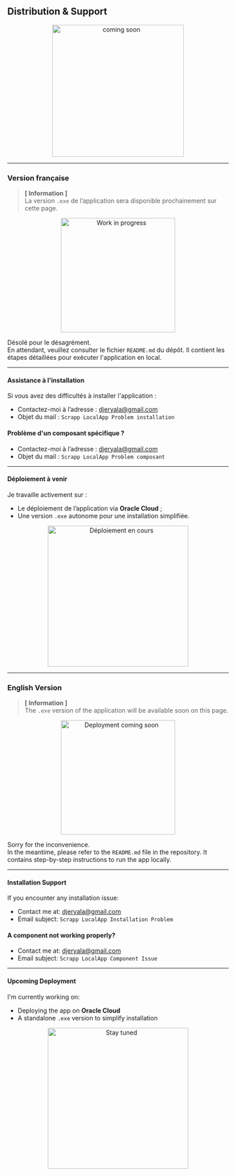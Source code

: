 ## Distribution & Support

<div align="center">
  <img src="https://media.giphy.com/media/3o7aD2saalBwwftBIY/giphy.gif" alt="coming soon" width="300"/>
</div>

---

### Version française

> **[ Information ]**  
> La version `.exe` de l’application sera disponible prochainement sur cette page.

<div align="center">
  <img src="https://media.giphy.com/media/v1.Y2lkPTc5MGI3NjExdzBxZ21uYTRzMHRyZW5hdzE3eGJja3FtdjF5eWpmZWZsdXV3czdwYSZlcD12MV9naWZzX3NlYXJjaCZjdD1n/l0HlNQ03J5JxX6lva/giphy.gif" width="260" alt="Work in progress"/>
</div>

Désolé pour le désagrément.  
En attendant, veuillez consulter le fichier `README.md` du dépôt. Il contient les étapes détaillées pour exécuter l'application en local.

---

#### Assistance à l'installation

Si vous avez des difficultés à installer l'application :
- Contactez-moi à l’adresse : [djeryala@gmail.com](mailto:djeryala@gmail.com)
- Objet du mail : `Scrapp LocalApp Problem installation`

#### Problème d'un composant spécifique ?

- Contactez-moi à l’adresse : [djeryala@gmail.com](mailto:djeryala@gmail.com)
- Objet du mail : `Scrapp LocalApp Problem composant`

---

#### Déploiement à venir

Je travaille activement sur :
- Le déploiement de l’application via **Oracle Cloud** ;
- Une version `.exe` autonome pour une installation simplifiée.

<div align="center">
  <img src="https://media.giphy.com/media/h4OGa0npayr99WEO7z/giphy.gif" alt="Déploiement en cours" width="320"/>
</div>

---

### English Version

> **[ Information ]**  
> The `.exe` version of the application will be available soon on this page.

<div align="center">
  <img src="https://media.giphy.com/media/v1.Y2lkPTc5MGI3NjExZ3NqNmp3dGgwODN6Z2hrZWh0b2dwbjA3Mmc3NmVnM3ZtbGVwaWJxcyZlcD12MV9naWZzX3NlYXJjaCZjdD1n/3ohhwF34cGDoFFhRfy/giphy.gif" width="260" alt="Deployment coming soon"/>
</div>

Sorry for the inconvenience.  
In the meantime, please refer to the `README.md` file in the repository. It contains step-by-step instructions to run the app locally.

---

#### Installation Support

If you encounter any installation issue:
- Contact me at: [djeryala@gmail.com](mailto:djeryala@gmail.com)
- Email subject: `Scrapp LocalApp Installation Problem`

#### A component not working properly?

- Contact me at: [djeryala@gmail.com](mailto:djeryala@gmail.com)
- Email subject: `Scrapp LocalApp Component Issue`

---

#### Upcoming Deployment

I'm currently working on:
- Deploying the app on **Oracle Cloud**
- A standalone `.exe` version to simplify installation

<div align="center">
  <img src="https://media.giphy.com/media/l2R01JcZ0aWwKFOw0/giphy.gif" alt="Stay tuned" width="320"/>
</div>
